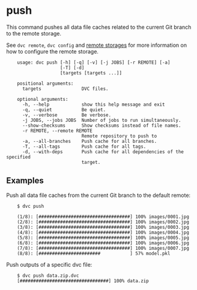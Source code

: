 # push

This command pushes all data file caches related to the current Git branch to
the remote storage.

See `dvc remote`, `dvc config` and
[remote storages](https://dvc.org/doc/get-started/configure)
for more information on how to configure the remote storage.

```usage
    usage: dvc push [-h] [-q] [-v] [-j JOBS] [-r REMOTE] [-a]
                    [-T] [-d]
                    [targets [targets ...]]

    positional arguments:
      targets               DVC files.

    optional arguments:
      -h, --help            show this help message and exit
      -q, --quiet           Be quiet.
      -v, --verbose         Be verbose.
      -j JOBS, --jobs JOBS  Number of jobs to run simultaneously.
      --show-checksums      Show checksums instead of file names.
      -r REMOTE, --remote REMOTE
                            Remote repository to push to
      -a, --all-branches    Push cache for all branches.
      -T, --all-tags        Push cache for all tags.
      -d, --with-deps       Push cache for all dependencies of the specified
                            target.
```

## Examples

Push all data file caches from the current Git branch to the default remote:

```dvc
    $ dvc push

    (1/8): [##################################] 100% images/0001.jpg
    (2/8): [##################################] 100% images/0002.jpg
    (3/8): [##################################] 100% images/0003.jpg
    (4/8): [##################################] 100% images/0004.jpg
    (5/8): [##################################] 100% images/0005.jpg
    (6/8): [##################################] 100% images/0006.jpg
    (7/8): [##################################] 100% images/0007.jpg
    (8/8): [#######################           ] 57% model.pkl
```

Push outputs of a specific dvc file:
```dvc
    $ dvc push data.zip.dvc
    [#################################] 100% data.zip
```

